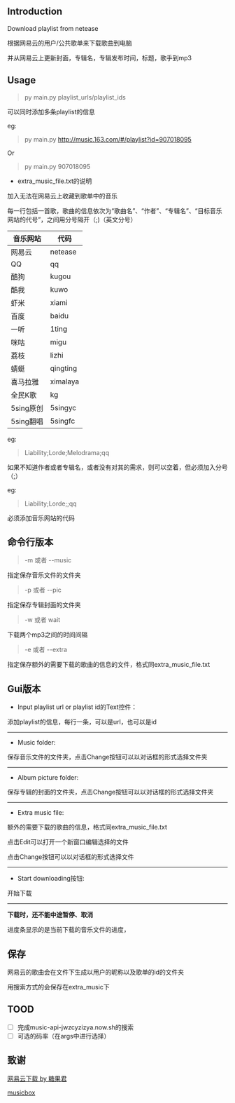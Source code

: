 ## Introduction

Download playlist from netease

根据网易云的用户/公共歌单来下载歌曲到电脑

并从网易云上更新封面，专辑名，专辑发布时间，标题，歌手到mp3

## Usage


> py main.py playlist_urls/playlist_ids

可以同时添加多条playlist的信息

eg:

> py main.py http://music.163.com/#/playlist?id=907018095

Or

> py main.py 907018095

 -  extra_music_file.txt的说明

加入无法在网易云上收藏到歌单中的音乐

每一行包括一首歌，歌曲的信息依次为“歌曲名”、“作者”、“专辑名”、“目标音乐网站的代号”，之间用分号隔开（;)（英文分号）

音乐网站|代码
---|---
网易云|netease
QQ|qq
酷狗|kugou
酷我|kuwo
虾米|xiami
百度|baidu
一听|1ting
咪咕|migu
荔枝|lizhi
蜻蜓|qingting
喜马拉雅|ximalaya
全民K歌|kg
5sing原创|5singyc
5sing翻唱|5singfc

eg:

> Liability;Lorde;Melodrama;qq

如果不知道作者或者专辑名，或者没有对其的需求，则可以空着，但必须加入分号（;）

eg:

> Liability;Lorde;;qq

必须添加音乐网站的代码

## 命令行版本

> -m 或者 --music

指定保存音乐文件的文件夹

> -p 或者 --pic

指定保存专辑封面的文件夹

> -w 或者 wait

下载两个mp3之间的时间间隔

> -e 或者 --extra

指定保存额外的需要下载的歌曲的信息的文件，格式同extra_music_file.txt

## Gui版本

 - Input playlist url or playlist id的Text控件：

 添加playlist的信息，每行一条，可以是url，也可以是id

---

 - Music folder:

 保存音乐文件的文件夹，点击Change按钮可以以对话框的形式选择文件夹

---

 - Album picture folder:

 保存专辑的封面的文件夹，点击Change按钮可以以对话框的形式选择文件夹

---

 - Extra music file:

 额外的需要下载的歌曲的信息，格式同extra_music_file.txt

 点击Edit可以打开一个新窗口编辑选择的文件

 点击Change按钮可以以对话框的形式选择文件

---
 - Start downloading按钮:

开始下载

---

**下载时，还不能中途暂停、取消**

进度条显示的是当前下载的音乐文件的进度，

## 保存

网易云的歌曲会在文件下生成以用户的昵称以及歌单的id的文件夹

用搜索方式的会保存在extra_music下

## TOOD
- [ ] 完成music-api-jwzcyzizya.now.sh的搜索
- [ ] 可选的码率（在args中进行选择）

## 致谢

[网易云下载 by 糖果君](https://greasyfork.org/scripts/23222-%E7%BD%91%E6%98%93%E4%BA%91%E4%B8%8B%E8%BD%BD/code/%E7%BD%91%E6%98%93%E4%BA%91%E4%B8%8B%E8%BD%BD.user.js)

[musicbox](https://github.com/darknessomi/musicbox)